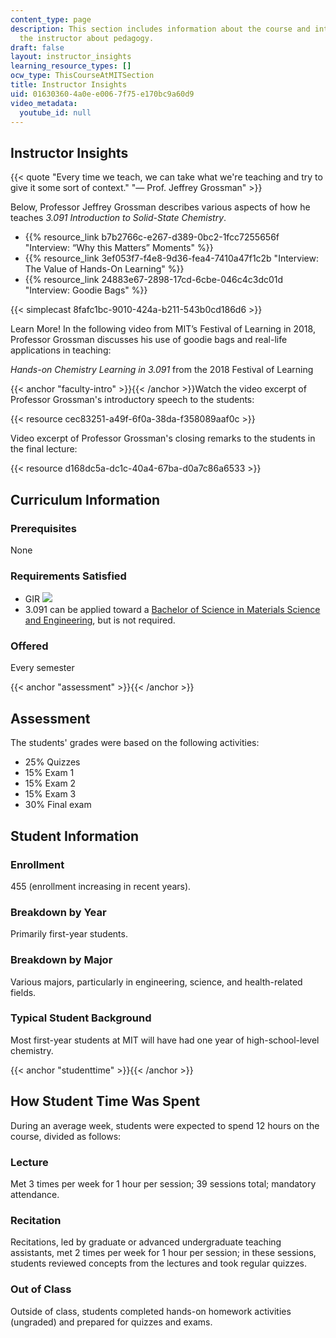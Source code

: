 ```yaml
---
content_type: page
description: This section includes information about the course and interview with
  the instructor about pedagogy.
draft: false
layout: instructor_insights
learning_resource_types: []
ocw_type: ThisCourseAtMITSection
title: Instructor Insights
uid: 01630360-4a0e-e006-7f75-e170bc9a60d9
video_metadata:
  youtube_id: null
---
```

## Instructor Insights

{{< quote "Every time we teach, we can take what we're teaching and try to give it some sort of context." "— Prof. Jeffrey Grossman" >}}

Below, Professor Jeffrey Grossman describes various aspects of how he teaches _3.091 Introduction to Solid-State Chemistry_.

- {{% resource_link b7b2766c-e267-d389-0bc2-1fcc7255656f "Interview: “Why this Matters” Moments" %}}
- {{% resource_link 3ef053f7-f4e8-9d36-fea4-7410a47f1c2b "Interview: The Value of Hands-On Learning" %}}
- {{% resource_link 24883e67-2898-17cd-6cbe-046c4c3dc01d "Interview: Goodie Bags" %}}

{{< simplecast 8fafc1bc-9010-424a-b211-543b0cd186d6 >}}

Learn More! In the following video from MIT’s Festival of Learning in 2018, Professor Grossman discusses his use of goodie bags and real-life applications in teaching:

_Hands-on Chemistry Learning in 3.091_ from the 2018 Festival of Learning

{{< anchor "faculty-intro" >}}{{< /anchor >}}Watch the video excerpt of Professor Grossman's introductory speech to the students:

{{< resource cec83251-a49f-6f0a-38da-f358089aaf0c >}}

Video excerpt of Professor Grossman's closing remarks to the students in the final lecture:

{{< resource d168dc5a-dc1c-40a4-67ba-d0a7c86a6533 >}}

## Curriculum Information

### Prerequisites

None

### Requirements Satisfied

- GIR ![](/images/educator/icon-question-gir.png)
- 3.091 can be applied toward a [Bachelor of Science in Materials Science and Engineering](http://catalog.mit.edu/degree-charts/materials-science-engineering-course-3/), but is not required.

### Offered

Every semester

{{< anchor "assessment" >}}{{< /anchor >}}

## Assessment

The students' grades were based on the following activities:

- 25% Quizzes
- 15% Exam 1
- 15% Exam 2
- 15% Exam 3
- 30% Final exam

## Student Information

### Enrollment

455 (enrollment increasing in recent years).

### Breakdown by Year

Primarily first-year students.

### Breakdown by Major

Various majors, particularly in engineering, science, and health-related fields.

### Typical Student Background

Most first-year students at MIT will have had one year of high-school-level chemistry.

{{< anchor "studenttime" >}}{{< /anchor >}}

## How Student Time Was Spent

During an average week, students were expected to spend 12 hours on the course, divided as follows:

### Lecture

Met 3 times per week for 1 hour per session; 39 sessions total; mandatory attendance.

### Recitation

Recitations, led by graduate or advanced undergraduate teaching assistants, met 2 times per week for 1 hour per session; in these sessions, students reviewed concepts from the lectures and took regular quizzes.

### Out of Class

Outside of class, students completed hands-on homework activities (ungraded) and prepared for quizzes and exams.